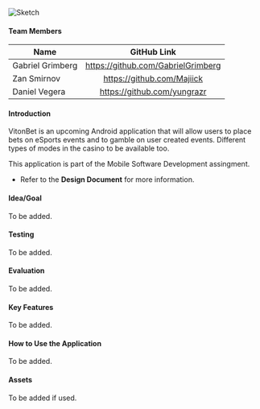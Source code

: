![Sketch](https://github.com/GabrielGrimberg/VitonBet/blob/master/Design%20Document/App-Logos/PrimaryLogo.png?raw=true)


#### Team Members
| Name       | GitHub Link      |
| -------------   |:-------------:|
| Gabriel Grimberg|https://github.com/GabrielGrimberg |
| Zan Smirnov     |https://github.com/Majiick         |
| Daniel Vegera   |https://github.com/yungrazr        |

#### Introduction
VitonBet is an upcoming Android application that will allow users to place bets on eSports events and to gamble on user created events. Different types of modes in the casino to be available too.

This application is part of the Mobile Software Development assingment.

- Refer to the **Design Document** for more information.

#### Idea/Goal

To be added.

#### Testing

To be added.

#### Evaluation

To be added.

#### Key Features

To be added.

#### How to Use the Application

To be added.

#### Assets

To be added if used.
